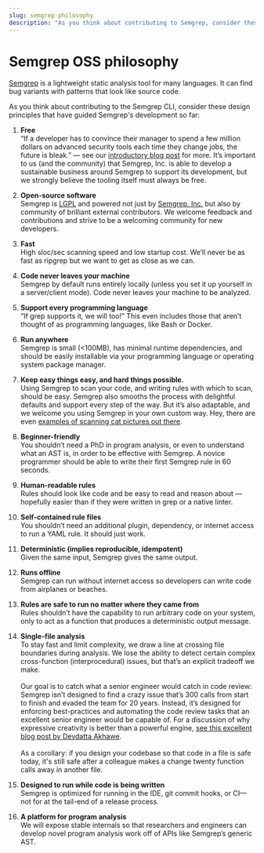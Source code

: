 ```yaml
---
slug: semgrep-philosophy
description: "As you think about contributing to Semgrep, consider these design principles that have guided Semgrep CLI’s development so far."
---
```


# Semgrep OSS philosophy

[Semgrep](https://semgrep.dev/) is a lightweight static analysis tool for many languages. It can find bug variants with patterns that look like source code.

As you think about contributing to the Semgrep CLI, consider these design principles that have guided Semgrep's development so far:

1. **Free**<br/>
“If a developer has to convince their manager to spend a few million dollars on advanced security tools each time they change jobs, the future is bleak.” — see our [introductory blog post](https://semgrep.dev/blog/2020/introducing-semgrep-and-r2c/) for more. It’s important to us (and the community) that Semgrep, Inc. is able to develop a sustainable business around Semgrep to support its development, but we strongly believe the tooling itself must always be free.

1. **Open-source software**<br/>
Semgrep is [LGPL](https://tldrlegal.com/license/gnu-lesser-general-public-license-v2.1-(lgpl-2.1)) and powered not just by [Semgrep, Inc.](https://semgrep.dev/) but also by community of brilliant external contributors. We welcome feedback and contributions and strive to be a welcoming community for new developers.

1. **Fast**<br/>
High sloc/sec scanning speed and low startup cost. We’ll never be as fast as ripgrep but we want to get as close as we can.

1. **Code never leaves your machine**<br/>
Semgrep by default runs entirely locally (unless you set it up yourself in a server/client mode). Code never leaves your machine to be analyzed.

1. **Support every programming language**<br/>
“If grep supports it, we will too!” This even includes those that aren’t thought of as programming languages, like Bash or Docker.

1. **Run anywhere**<br/>
Semgrep is small (&lt;100MB), has minimal runtime dependencies, and should be easily installable via your programming language or operating system package manager. 

1. **Keep easy things easy, and hard things possible.**<br/>
Using Semgrep to scan your code, and writing rules with which to scan, should be easy. Semgrep also smooths the process with delightful defaults and support every step of the way. But it’s also adaptable, and we welcome you using Semgrep in your own custom way. Hey, there are even [examples of scanning cat pictures out there](https://youtu.be/ybWB2Vf2V50?t=1182).

1. **Beginner-friendly**<br/>
You shouldn’t need a PhD in program analysis, or even to understand what an AST is, in order to be effective with Semgrep. A novice programmer should be able to write their first Semgrep rule in 60 seconds.

1. **Human-readable rules**<br/>
Rules should look like code and be easy to read and reason about — hopefully easier than if they were written in grep or a native linter.

1. **Self-contained rule files**<br/>
You shouldn’t need an additional plugin, dependency, or internet access to run a YAML rule. It should just work.

1. **Deterministic (implies reproducible, idempotent)**<br/>
Given the same input, Semgrep gives the same output.

1. **Runs offline**<br/>
Semgrep can run without internet access so developers can write code from airplanes or beaches.

1. **Rules are safe to run no matter where they came from**<br/>
Rules shouldn’t have the capability to run arbitrary code on your system, only to act as a function that produces a deterministic output message.

1. **Single-file analysis**<br/>
To stay fast and limit complexity, we draw a line at crossing file boundaries during analysis. We lose the ability to detect certain complex cross-function (interprocedural) issues, but that’s an explicit tradeoff we make.<br/><br/>
Our goal is to catch what a senior engineer would catch in code review: Semgrep isn’t designed to find a crazy issue that’s 300 calls from start to finish and evaded the team for 20 years. Instead, it’s designed for enforcing best-practices and automating the code review tasks that an excellent senior engineer would be capable of. For a discussion of why expressive creativity is better than a powerful engine, [see this excellent blog post by Devdatta Akhawe](https://devd.me/log/posts/static-analysis/).<br/><br/>
As a corollary: if you design your codebase so that code in a file is safe today, it's still safe after a colleague makes a change twenty function calls away in another file.

1. **Designed to run while code is being written**<br/>
Semgrep is optimized for running in the IDE, git commit hooks, or CI—not for at the tail-end of a release process.

1. **A platform for program analysis**<br/>
We will expose stable internals so that researchers and engineers can develop novel program analysis work off of APIs like Semgrep’s generic AST.
